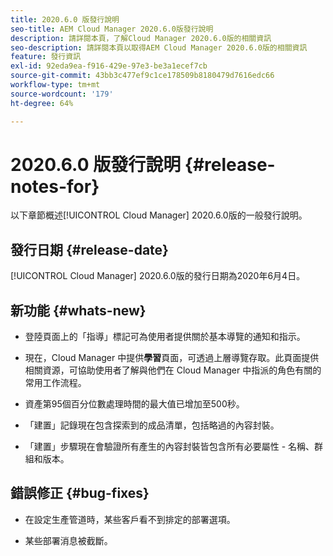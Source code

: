 ```yaml
---
title: 2020.6.0 版發行說明
seo-title: AEM Cloud Manager 2020.6.0版發行說明
description: 請詳閱本頁，了解Cloud Manager 2020.6.0版的相關資訊
seo-description: 請詳閱本頁以取得AEM Cloud Manager 2020.6.0版的相關資訊
feature: 發行資訊
exl-id: 92eda9ea-f916-429e-97e3-be3a1ecef7cb
source-git-commit: 43bb3c477ef9c1ce178509b8180479d7616edc66
workflow-type: tm+mt
source-wordcount: '179'
ht-degree: 64%

---
```


# 2020.6.0 版發行說明 {#release-notes-for}

以下章節概述[!UICONTROL Cloud Manager] 2020.6.0版的一般發行說明。

## 發行日期 {#release-date}

[!UICONTROL Cloud Manager] 2020.6.0版的發行日期為2020年6月4日。

## 新功能 {#whats-new}

* 登陸頁面上的「指導」標記可為使用者提供關於基本導覽的通知和指示。

* 現在，Cloud Manager 中提供&#x200B;**學習**&#x200B;頁面，可透過上層導覽存取。此頁面提供相關資源，可協助使用者了解與他們在 Cloud Manager 中指派的角色有關的常用工作流程。

* 資產第95個百分位數處理時間的最大值已增加至500秒。

* 「建置」記錄現在包含探索到的成品清單，包括略過的內容封裝。

* 「建置」步驟現在會驗證所有產生的內容封裝皆包含所有必要屬性 - 名稱、群組和版本。

## 錯誤修正 {#bug-fixes}

* 在設定生產管道時，某些客戶看不到排定的部署選項。

* 某些部署消息被截斷。
